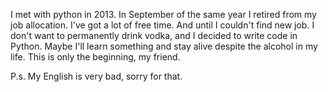 I met with python in 2013. In September of the same year I retired from my job allocation.
I've got a lot of free time. And until I couldn't find new job. 
I don't want to permanently drink vodka, and I decided to write code in Python. 
Maybe I'll learn something and stay alive despite the alcohol in my life.
This is only the beginning, my friend.

P.s. My English is very bad, sorry for that.
